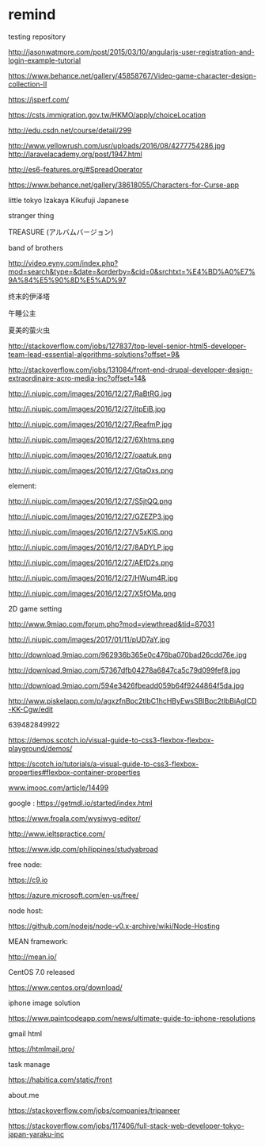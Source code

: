 # remind
testing repository 

http://jasonwatmore.com/post/2015/03/10/angularjs-user-registration-and-login-example-tutorial

https://www.behance.net/gallery/45858767/Video-game-character-design-collection-II

https://jsperf.com/

https://csts.immigration.gov.tw/HKMO/apply/choiceLocation

http://edu.csdn.net/course/detail/299

http://www.yellowrush.com/usr/uploads/2016/08/4277754286.jpg
http://laravelacademy.org/post/1947.html

http://es6-features.org/#SpreadOperator

https://www.behance.net/gallery/38618055/Characters-for-Curse-app

little tokyo   Izakaya Kikufuji Japanese 


stranger thing


TREASURE (アルバムバージョン)

band of brothers


http://video.eyny.com/index.php?mod=search&type=&date=&orderby=&cid=0&srchtxt=%E4%BD%A0%E7%9A%84%E5%90%8D%E5%AD%97


终末的伊泽塔

午睡公主

夏美的萤火虫

http://stackoverflow.com/jobs/127837/top-level-senior-html5-developer-team-lead-essential-algorithms-solutions?offset=9&

http://stackoverflow.com/jobs/131084/front-end-drupal-developer-design-extraordinaire-acro-media-inc?offset=14&


http://i.niupic.com/images/2016/12/27/RaBtRG.jpg

http://i.niupic.com/images/2016/12/27/itpEiB.jpg

http://i.niupic.com/images/2016/12/27/ReafmP.jpg

http://i.niupic.com/images/2016/12/27/6Xhtms.png

http://i.niupic.com/images/2016/12/27/oaatuk.png

http://i.niupic.com/images/2016/12/27/GtaOxs.png



element:

http://i.niupic.com/images/2016/12/27/S5jtQQ.png

http://i.niupic.com/images/2016/12/27/GZEZP3.jpg

http://i.niupic.com/images/2016/12/27/V5xKlS.png

http://i.niupic.com/images/2016/12/27/8ADYLP.jpg

http://i.niupic.com/images/2016/12/27/AEfD2s.png

http://i.niupic.com/images/2016/12/27/HWum4R.jpg

http://i.niupic.com/images/2016/12/27/X5fOMa.png



2D game setting

http://www.9miao.com/forum.php?mod=viewthread&tid=87031

http://i.niupic.com/images/2017/01/11/pUD7aY.jpg

http://download.9miao.com/962936b365e0c476ba070bad26cdd76e.jpg

http://download.9miao.com/57367dfb04278a6847ca5c79d099fef8.jpg

http://download.9miao.com/594e3426fbeadd059b64f9244864f5da.jpg

http://www.piskelapp.com/p/agxzfnBpc2tlbC1hcHByEwsSBlBpc2tlbBiAgICD-KK-Cgw/edit

639482849922

https://demos.scotch.io/visual-guide-to-css3-flexbox-flexbox-playground/demos/

https://scotch.io/tutorials/a-visual-guide-to-css3-flexbox-properties#flexbox-container-properties

www.imooc.com/article/14499


google :
https://getmdl.io/started/index.html

https://www.froala.com/wysiwyg-editor/

http://www.ieltspractice.com/

https://www.idp.com/philippines/studyabroad

free node:

https://c9.io

https://azure.microsoft.com/en-us/free/

node host:

https://github.com/nodejs/node-v0.x-archive/wiki/Node-Hosting

MEAN framework:

http://mean.io/

CentOS 7.0 released

https://www.centos.org/download/

iphone image solution

https://www.paintcodeapp.com/news/ultimate-guide-to-iphone-resolutions

gmail html

https://htmlmail.pro/

task manage

https://habitica.com/static/front

about.me

https://stackoverflow.com/jobs/companies/tripaneer

https://stackoverflow.com/jobs/117406/full-stack-web-developer-tokyo-japan-yaraku-inc

